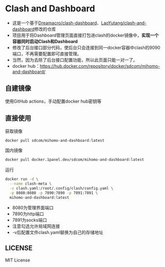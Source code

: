 # Clash and Dashboard
- 这是一个基于[Dreamacro/clash-dashboard](https://github.com/Dreamacro/clash-dashboard)、[LaoYutang/clash-and-dashboard](https://github.com/LaoYutang/clash-and-dashboard)修改的仓库
- 项目用于将Dashboard管理页面直接打包进clash的docker镜像中，**实现一个容器同时启动Clash和Dashboard**
- 修改了后台接口部分代码，使后台只会连接到同一docker容器中clash的9090端口，不再需要配置即可直接管理。
- 当然，因为去除了后台接口配置功能，所以此页面只能一对一了。
- docker hub：https://hub.docker.com/repository/docker/sdcom/mihomo-and-dashboard/

## 自建镜像
使用GitHub actions，手动配置docker hub密钥等

## 直接使用
获取镜像
```sh
docker pull sdcom/mihomo-and-dashboard:latest
```
国内镜像
```sh
docker pull docker.1panel.dev/sdcom/mihomo-and-dashboard:latest
```

运行
```sh
docker run -d \
  --name clash-meta \
  -v clash.yaml:/root/.config/clash/config.yaml \
  -p 8080:8080 -p 7890:7890 -p 7891:7891 \
  mihomo-and-dashboard:latest
```

- 8080为管理界面端口
- 7890为http端口
- 7891为socks端口
- 注意勾选允许局域网连接
- -v后配置文件clash.yaml替换为自己的存储地址

## LICENSE
MIT License
